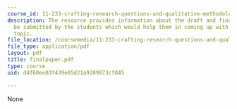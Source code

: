 ```yaml
---
course_id: 11-233-crafting-research-questions-and-qualitative-methodology-fall-2005
description: The resource provides information about the draft and final papers to
  be submitted by the students which would help them in coming up with their final
  topic.
file_location: /coursemedia/11-233-crafting-research-questions-and-qualitative-methodology-fall-2005/d4f60ee03f439e05d21a9209873cf845_finalpaper.pdf
file_type: application/pdf
layout: pdf
title: finalpaper.pdf
type: course
uid: d4f60ee03f439e05d21a9209873cf845

---
```

None